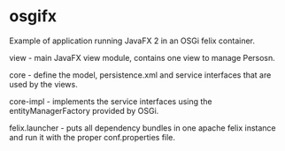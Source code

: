 # osgifx
Example of application running JavaFX 2 in an OSGi felix container.

view - main JavaFX view module, contains one view to manage Persosn.

core - define the model, persistence.xml and service interfaces that are used by the views.

core-impl - implements the service interfaces using the entityManagerFactory provided by OSGi.

felix.launcher - puts all dependency bundles in one apache felix instance and run it with the proper conf.properties file.
